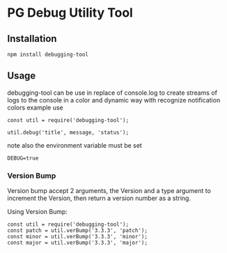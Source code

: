 # PG Debug Utility Tool

## Installation

``npm install debugging-tool``

## Usage
debugging-tool can be use in replace of console.log
to create streams of logs to the console in a color and dynamic
way with recognize notification colors
example use

```
const util = require('debugging-tool');

util.debug('title', message, 'status');

```

note also the environment variable must be set

``DEBUG=true``

### Version Bump
Version bump accept 2 arguments, the Version
and a type argument to increment the Version,
then return a version number as a string.

Using Version Bump:
```
const util = require('debugging-tool');
const patch = util.verBump('3.3.3', 'patch');
const minor = util.verBump('3.3.3', 'minor');
const major = util.verBump('3.3.3', 'major');
```
